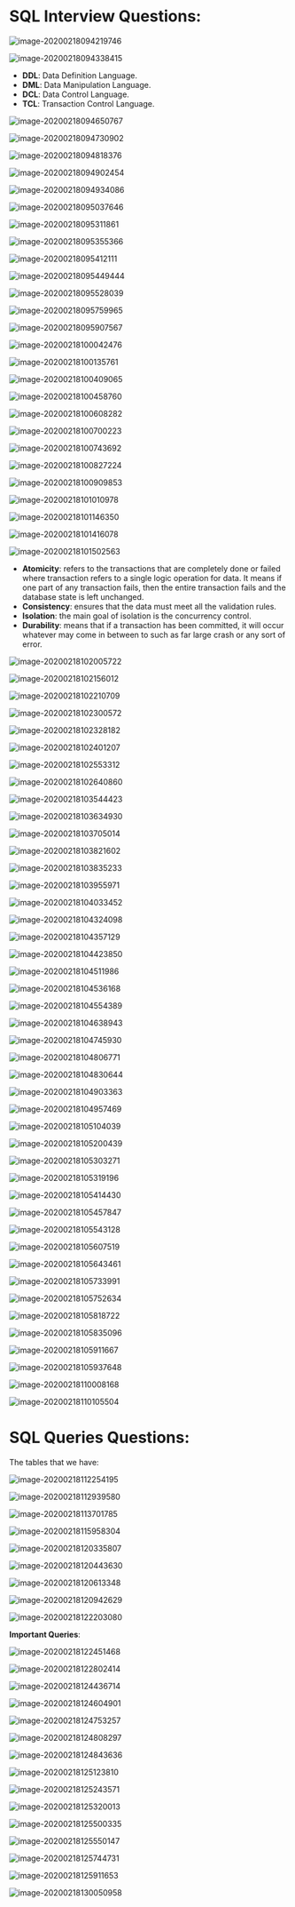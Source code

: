 # SQL Interview Questions:

![image-20200218094219746](/home/mosaab/.config/Typora/typora-user-images/image-20200218094219746.png)

![image-20200218094338415](/home/mosaab/.config/Typora/typora-user-images/image-20200218094338415.png)

- **DDL**: Data Definition Language.
- **DML**: Data Manipulation Language.
- **DCL**: Data Control Language.
- **TCL**: Transaction Control Language.

![image-20200218094650767](/home/mosaab/.config/Typora/typora-user-images/image-20200218094650767.png)

![image-20200218094730902](/home/mosaab/.config/Typora/typora-user-images/image-20200218094730902.png)

![image-20200218094818376](/home/mosaab/.config/Typora/typora-user-images/image-20200218094818376.png)

![image-20200218094902454](/home/mosaab/.config/Typora/typora-user-images/image-20200218094902454.png)

![image-20200218094934086](/home/mosaab/.config/Typora/typora-user-images/image-20200218094934086.png)

![image-20200218095037646](/home/mosaab/.config/Typora/typora-user-images/image-20200218095037646.png)

![image-20200218095311861](/home/mosaab/.config/Typora/typora-user-images/image-20200218095311861.png)

![image-20200218095355366](/home/mosaab/.config/Typora/typora-user-images/image-20200218095355366.png)

![image-20200218095412111](/home/mosaab/.config/Typora/typora-user-images/image-20200218095412111.png)

![image-20200218095449444](/home/mosaab/.config/Typora/typora-user-images/image-20200218095449444.png)

![image-20200218095528039](/home/mosaab/.config/Typora/typora-user-images/image-20200218095528039.png)

![image-20200218095759965](/home/mosaab/.config/Typora/typora-user-images/image-20200218095759965.png)

![image-20200218095907567](/home/mosaab/.config/Typora/typora-user-images/image-20200218095907567.png)

![image-20200218100042476](/home/mosaab/.config/Typora/typora-user-images/image-20200218100042476.png)

![image-20200218100135761](/home/mosaab/.config/Typora/typora-user-images/image-20200218100135761.png)

![image-20200218100409065](/home/mosaab/.config/Typora/typora-user-images/image-20200218100409065.png)

![image-20200218100458760](/home/mosaab/.config/Typora/typora-user-images/image-20200218100458760.png)

![image-20200218100608282](/home/mosaab/.config/Typora/typora-user-images/image-20200218100608282.png)

![image-20200218100700223](/home/mosaab/.config/Typora/typora-user-images/image-20200218100700223.png)

![image-20200218100743692](/home/mosaab/.config/Typora/typora-user-images/image-20200218100743692.png)

![image-20200218100827224](/home/mosaab/.config/Typora/typora-user-images/image-20200218100827224.png)

![image-20200218100909853](/home/mosaab/.config/Typora/typora-user-images/image-20200218100909853.png)

![image-20200218101010978](/home/mosaab/.config/Typora/typora-user-images/image-20200218101010978.png)

![image-20200218101146350](/home/mosaab/.config/Typora/typora-user-images/image-20200218101146350.png)

![image-20200218101416078](/home/mosaab/.config/Typora/typora-user-images/image-20200218101416078.png)

![image-20200218101502563](/home/mosaab/.config/Typora/typora-user-images/image-20200218101502563.png)

- **Atomicity**: refers to the transactions that are completely done or failed where transaction refers to a single logic operation for data. It means if one part of any transaction fails, then the entire transaction fails and the database state is left unchanged.
- **Consistency**: ensures that the data must meet all the validation rules.
- **Isolation**: the main goal of isolation is the concurrency control.
- **Durability**: means that if a transaction has been committed, it will occur whatever may come in between to such as far large crash or any sort of error.

![image-20200218102005722](/home/mosaab/.config/Typora/typora-user-images/image-20200218102005722.png)

![image-20200218102156012](/home/mosaab/.config/Typora/typora-user-images/image-20200218102156012.png)

![image-20200218102210709](/home/mosaab/.config/Typora/typora-user-images/image-20200218102210709.png)

![image-20200218102300572](/home/mosaab/.config/Typora/typora-user-images/image-20200218102300572.png)

![image-20200218102328182](/home/mosaab/.config/Typora/typora-user-images/image-20200218102328182.png)

![image-20200218102401207](/home/mosaab/.config/Typora/typora-user-images/image-20200218102401207.png)

![image-20200218102553312](/home/mosaab/.config/Typora/typora-user-images/image-20200218102553312.png)

![image-20200218102640860](/home/mosaab/.config/Typora/typora-user-images/image-20200218102640860.png)

![image-20200218103544423](/home/mosaab/.config/Typora/typora-user-images/image-20200218103544423.png)

![image-20200218103634930](/home/mosaab/.config/Typora/typora-user-images/image-20200218103634930.png)

![image-20200218103705014](/home/mosaab/.config/Typora/typora-user-images/image-20200218103705014.png)

![image-20200218103821602](/home/mosaab/.config/Typora/typora-user-images/image-20200218103821602.png)

![image-20200218103835233](/home/mosaab/.config/Typora/typora-user-images/image-20200218103835233.png)

![image-20200218103955971](/home/mosaab/.config/Typora/typora-user-images/image-20200218103955971.png)

![image-20200218104033452](/home/mosaab/.config/Typora/typora-user-images/image-20200218104033452.png)

![image-20200218104324098](/home/mosaab/.config/Typora/typora-user-images/image-20200218104324098.png)

![image-20200218104357129](/home/mosaab/.config/Typora/typora-user-images/image-20200218104357129.png)

![image-20200218104423850](/home/mosaab/.config/Typora/typora-user-images/image-20200218104423850.png)

![image-20200218104511986](/home/mosaab/.config/Typora/typora-user-images/image-20200218104511986.png)

![image-20200218104536168](/home/mosaab/.config/Typora/typora-user-images/image-20200218104536168.png)

![image-20200218104554389](/home/mosaab/.config/Typora/typora-user-images/image-20200218104554389.png)

![image-20200218104638943](/home/mosaab/.config/Typora/typora-user-images/image-20200218104638943.png)

![image-20200218104745930](/home/mosaab/.config/Typora/typora-user-images/image-20200218104745930.png)

![image-20200218104806771](/home/mosaab/.config/Typora/typora-user-images/image-20200218104806771.png)

![image-20200218104830644](/home/mosaab/.config/Typora/typora-user-images/image-20200218104830644.png)

![image-20200218104903363](/home/mosaab/.config/Typora/typora-user-images/image-20200218104903363.png)

![image-20200218104957469](/home/mosaab/.config/Typora/typora-user-images/image-20200218104957469.png)

![image-20200218105104039](/home/mosaab/.config/Typora/typora-user-images/image-20200218105104039.png)

![image-20200218105200439](/home/mosaab/.config/Typora/typora-user-images/image-20200218105200439.png)

![image-20200218105303271](/home/mosaab/.config/Typora/typora-user-images/image-20200218105303271.png)

![image-20200218105319196](/home/mosaab/.config/Typora/typora-user-images/image-20200218105319196.png)

![image-20200218105414430](/home/mosaab/.config/Typora/typora-user-images/image-20200218105414430.png)

![image-20200218105457847](/home/mosaab/.config/Typora/typora-user-images/image-20200218105457847.png)

![image-20200218105543128](/home/mosaab/.config/Typora/typora-user-images/image-20200218105543128.png)

![image-20200218105607519](/home/mosaab/.config/Typora/typora-user-images/image-20200218105607519.png)

![image-20200218105643461](/home/mosaab/.config/Typora/typora-user-images/image-20200218105643461.png)

![image-20200218105733991](/home/mosaab/.config/Typora/typora-user-images/image-20200218105733991.png)

![image-20200218105752634](/home/mosaab/.config/Typora/typora-user-images/image-20200218105752634.png)

![image-20200218105818722](/home/mosaab/.config/Typora/typora-user-images/image-20200218105818722.png)

![image-20200218105835096](/home/mosaab/.config/Typora/typora-user-images/image-20200218105835096.png)

![image-20200218105911667](/home/mosaab/.config/Typora/typora-user-images/image-20200218105911667.png)

![image-20200218105937648](/home/mosaab/.config/Typora/typora-user-images/image-20200218105937648.png)

![image-20200218110008168](/home/mosaab/.config/Typora/typora-user-images/image-20200218110008168.png)

![image-20200218110105504](/home/mosaab/.config/Typora/typora-user-images/image-20200218110105504.png)

# SQL Queries Questions:

The tables that we have:

![image-20200218112254195](/home/mosaab/.config/Typora/typora-user-images/image-20200218112254195.png)

![image-20200218112939580](/home/mosaab/.config/Typora/typora-user-images/image-20200218112939580.png)

![image-20200218113701785](/home/mosaab/.config/Typora/typora-user-images/image-20200218113701785.png)

![image-20200218115958304](/home/mosaab/.config/Typora/typora-user-images/image-20200218115958304.png)

![image-20200218120335807](/home/mosaab/.config/Typora/typora-user-images/image-20200218120335807.png)

![image-20200218120443630](/home/mosaab/.config/Typora/typora-user-images/image-20200218120443630.png)

![image-20200218120613348](/home/mosaab/.config/Typora/typora-user-images/image-20200218120613348.png)

![image-20200218120942629](/home/mosaab/.config/Typora/typora-user-images/image-20200218120942629.png)

![image-20200218122203080](/home/mosaab/.config/Typora/typora-user-images/image-20200218122203080.png)

**Important Queries**:

![image-20200218122451468](/home/mosaab/.config/Typora/typora-user-images/image-20200218122451468.png)

![image-20200218122802414](/home/mosaab/.config/Typora/typora-user-images/image-20200218122802414.png)

![image-20200218124436714](/home/mosaab/.config/Typora/typora-user-images/image-20200218124436714.png)

![image-20200218124604901](/home/mosaab/.config/Typora/typora-user-images/image-20200218124604901.png)

![image-20200218124753257](/home/mosaab/.config/Typora/typora-user-images/image-20200218124753257.png)

![image-20200218124808297](/home/mosaab/.config/Typora/typora-user-images/image-20200218124808297.png)

![image-20200218124843636](/home/mosaab/.config/Typora/typora-user-images/image-20200218124843636.png)

![image-20200218125123810](/home/mosaab/.config/Typora/typora-user-images/image-20200218125123810.png)

![image-20200218125243571](/home/mosaab/.config/Typora/typora-user-images/image-20200218125243571.png)

![image-20200218125320013](/home/mosaab/.config/Typora/typora-user-images/image-20200218125320013.png)

![image-20200218125500335](/home/mosaab/.config/Typora/typora-user-images/image-20200218125500335.png)

![image-20200218125550147](/home/mosaab/.config/Typora/typora-user-images/image-20200218125550147.png)

![image-20200218125744731](/home/mosaab/.config/Typora/typora-user-images/image-20200218125744731.png)

![image-20200218125911653](/home/mosaab/.config/Typora/typora-user-images/image-20200218125911653.png)

![image-20200218130050958](/home/mosaab/.config/Typora/typora-user-images/image-20200218130050958.png)